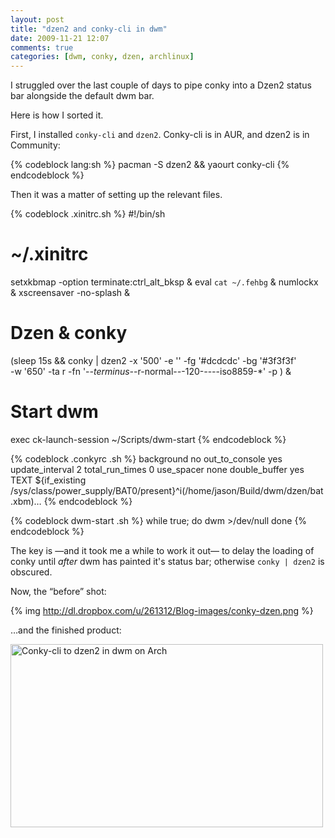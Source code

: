 ```yaml
---
layout: post
title: "dzen2 and conky-cli in dwm"
date: 2009-11-21 12:07
comments: true
categories: [dwm, conky, dzen, archlinux] 
---
```

I struggled over the last couple of days to pipe conky into a Dzen2 status bar alongside the default dwm bar.

Here is how I sorted it.

First, I installed `conky-cli` and `dzen2`. Conky-cli is in AUR, and dzen2 is in Community:

{% codeblock lang:sh %}
pacman -S dzen2 && yaourt conky-cli
{% endcodeblock %}

Then it was a matter of setting up the relevant files.

{% codeblock .xinitrc.sh %}
#!/bin/sh
# ~/.xinitrc
setxkbmap -option terminate:ctrl_alt_bksp &amp;
eval `cat ~/.fehbg` &amp;
numlockx &amp;
xscreensaver -no-splash &amp;
# Dzen &amp; conky
(sleep 15s &amp;&amp; conky | dzen2 -x '500' -e '' -fg '#dcdcdc' -bg '#3f3f3f' \
-w '650' -ta r -fn '-*-terminus-*-r-normal-*-*-120-*-*-*-*-iso8859-*' -p ) &amp;
# Start dwm
exec ck-launch-session ~/Scripts/dwm-start
{% endcodeblock %}

{% codeblock .conkyrc .sh %}
background no
out_to_console yes
update_interval 2
total_run_times 0
use_spacer none
double_buffer yes
TEXT
${if_existing /sys/class/power_supply/BAT0/present}^i(/home/jason/Build/dwm/dzen/bat.xbm)…
{% endcodeblock %}

{% codeblock dwm-start .sh %}
while true; do 
    dwm >/dev/null
done
{% endcodeblock %}

The key is —and it took me a while to work it out— to delay the loading of conky until <em>after</em> dwm has painted it's
status bar; otherwise `conky | dzen2` is obscured.

Now, the “before” shot:

{% img http://dl.dropbox.com/u/261312/Blog-images/conky-dzen.png %}

…and the finished product:

<a href="http://www.flickr.com/photos/jasonwryan/4121324068/" title="Conky-cli to dzen2 in dwm on Arch by jasonwryan, on Flickr" target="_blank"><img src="http://farm3.static.flickr.com/2666/4121324068_6ec29262d7.jpg" width="500" height="293" alt="Conky-cli to dzen2 in dwm on Arch"/></a>
